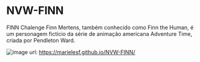 # NVW-FINN

FINN Chalenge
Finn Mertens, também conhecido como Finn the Human, é um personagem fictício da série de animação americana Adventure Time, criada por Pendleton Ward.

![image](https://user-images.githubusercontent.com/17839848/146658675-dc18ddcc-17b2-4c6b-b75a-944074569e47.png)
url: https://marielesf.github.io/NVW-FINN/

